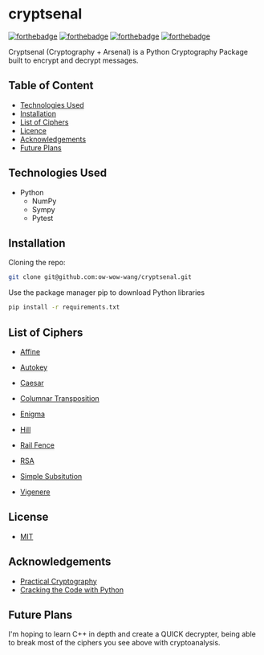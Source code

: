 # cryptsenal
[![forthebadge](https://forthebadge.com/images/badges/made-with-python.svg)](https://forthebadge.com) [![forthebadge](https://forthebadge.com/images/badges/uses-git.svg)](https://forthebadge.com)
 [![forthebadge](https://forthebadge.com/images/badges/no-ragrets.svg)](https://forthebadge.com) [![forthebadge](https://forthebadge.com/images/badges/does-not-contain-treenuts.svg)](https://forthebadge.com)

Cryptsenal (Cryptography + Arsenal) is a Python Cryptography Package built to encrypt and decrypt messages. 

## Table of Content

* [Technologies Used](#tech)
* [Installation](#install)
* [List of Ciphers](#cipher)
* [Licence](#licence)
* [Acknowledgements](#ack) 
* [Future Plans](#future)

## Technologies Used <div id="tech"></div>

* Python
    - NumPy
    - Sympy
    - Pytest

## Installation <div id="install"></div>

Cloning the repo:

``` bash
git clone git@github.com:ow-wow-wang/cryptsenal.git
```

Use the package manager pip to download Python libraries

``` bash
pip install -r requirements.txt
```

## List of Ciphers <div id="cipher"></div>

* [Affine](https://en.wikipedia.org/wiki/Affine_cipher)
* [Autokey](https://en.wikipedia.org/wiki/Autokey_cipher)
* [Caesar](https://en.wikipedia.org/wiki/Caesar_cipher)
* [Columnar Transposition](https://en.wikipedia.org/wiki/Transposition_cipher#Columnar_transposition)
* [Enigma]() 
* [Hill](https://en.wikipedia.org/wiki/Hill_cipher#:~:text=In%20classical%20cryptography%2C%20the%20Hill,than%20three%20symbols%20at%20once.)

* [Rail Fence](https://en.wikipedia.org/wiki/Rail_fence_cipher)
* [RSA](https://en.wikipedia.org/wiki/RSA_(cryptosystem)) 
* [Simple Subsitution](https://en.wikipedia.org/wiki/Substitution_cipher#Simple_substitution)
* [Vigenere](https://en.wikipedia.org/wiki/Vigen%C3%A8re_cipher)

## License <div id="licence"></div>

* [MIT](https://choosealicense.com/licenses/mit/)

## Acknowledgements <div id="ack"></div>

* [Practical Cryptography](http://practicalcryptography.com/)
* [Cracking the Code with Python](http://inventwithpython.com/cracking/)

## Future Plans <div id="future"></div>

I'm hoping to learn C++ in depth and create a QUICK decrypter, being able to break most of the ciphers you see above with cryptoanalysis. 
